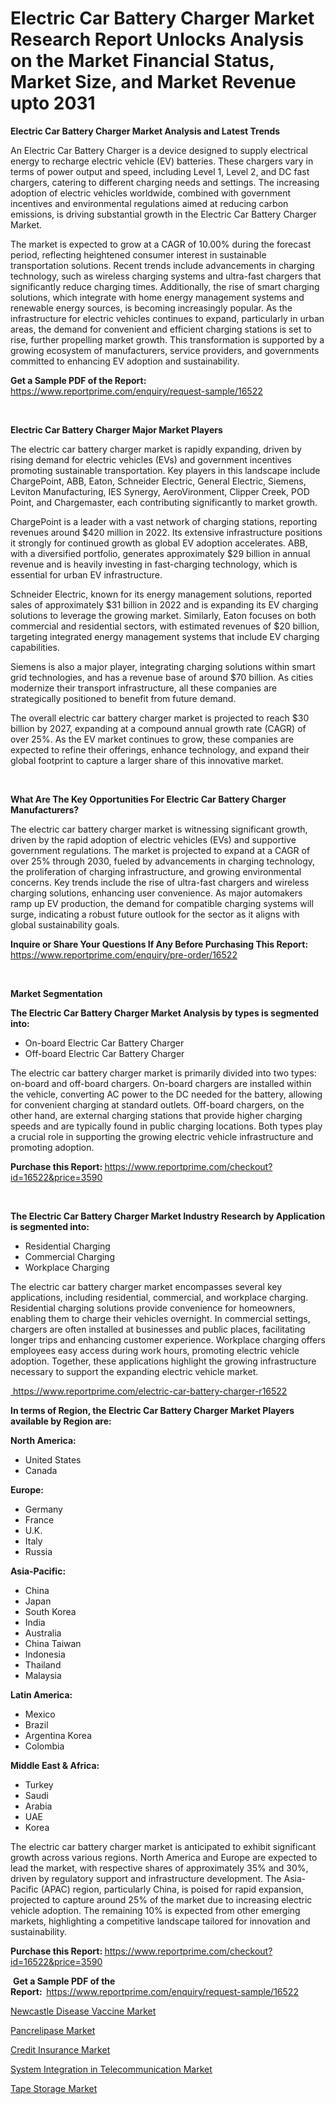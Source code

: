 <p><h1>Electric Car Battery Charger Market Research Report Unlocks Analysis on the Market Financial Status, Market Size, and Market Revenue upto 2031</h1></p><p><strong>Electric Car Battery Charger Market Analysis and Latest Trends</strong></p>
<p><p>An Electric Car Battery Charger is a device designed to supply electrical energy to recharge electric vehicle (EV) batteries. These chargers vary in terms of power output and speed, including Level 1, Level 2, and DC fast chargers, catering to different charging needs and settings. The increasing adoption of electric vehicles worldwide, combined with government incentives and environmental regulations aimed at reducing carbon emissions, is driving substantial growth in the Electric Car Battery Charger Market. </p><p>The market is expected to grow at a CAGR of 10.00% during the forecast period, reflecting heightened consumer interest in sustainable transportation solutions. Recent trends include advancements in charging technology, such as wireless charging systems and ultra-fast chargers that significantly reduce charging times. Additionally, the rise of smart charging solutions, which integrate with home energy management systems and renewable energy sources, is becoming increasingly popular. As the infrastructure for electric vehicles continues to expand, particularly in urban areas, the demand for convenient and efficient charging stations is set to rise, further propelling market growth. This transformation is supported by a growing ecosystem of manufacturers, service providers, and governments committed to enhancing EV adoption and sustainability.</p></p>
<p><strong>Get a Sample PDF of the Report:&nbsp;</strong> <a href="https://www.reportprime.com/enquiry/request-sample/16522?utm_campaign=1141&utm_medium=2&utm_source=Github&utm_content=ia&utm_term=23112024&utm_id=electric-car-battery-charger">https://www.reportprime.com/enquiry/request-sample/16522</a></p>
<p>&nbsp;</p>
<p><strong>Electric Car Battery Charger Major Market Players</strong></p>
<p><p>The electric car battery charger market is rapidly expanding, driven by rising demand for electric vehicles (EVs) and government incentives promoting sustainable transportation. Key players in this landscape include ChargePoint, ABB, Eaton, Schneider Electric, General Electric, Siemens, Leviton Manufacturing, IES Synergy, AeroVironment, Clipper Creek, POD Point, and Chargemaster, each contributing significantly to market growth.</p><p>ChargePoint is a leader with a vast network of charging stations, reporting revenues around $420 million in 2022. Its extensive infrastructure positions it strongly for continued growth as global EV adoption accelerates. ABB, with a diversified portfolio, generates approximately $29 billion in annual revenue and is heavily investing in fast-charging technology, which is essential for urban EV infrastructure.</p><p>Schneider Electric, known for its energy management solutions, reported sales of approximately $31 billion in 2022 and is expanding its EV charging solutions to leverage the growing market. Similarly, Eaton focuses on both commercial and residential sectors, with estimated revenues of $20 billion, targeting integrated energy management systems that include EV charging capabilities.</p><p>Siemens is also a major player, integrating charging solutions within smart grid technologies, and has a revenue base of around $70 billion. As cities modernize their transport infrastructure, all these companies are strategically positioned to benefit from future demand.</p><p>The overall electric car battery charger market is projected to reach $30 billion by 2027, expanding at a compound annual growth rate (CAGR) of over 25%. As the EV market continues to grow, these companies are expected to refine their offerings, enhance technology, and expand their global footprint to capture a larger share of this innovative market.</p></p>
<p>&nbsp;</p>
<p><strong>What Are The Key Opportunities For Electric Car Battery Charger Manufacturers?</strong></p>
<p><p>The electric car battery charger market is witnessing significant growth, driven by the rapid adoption of electric vehicles (EVs) and supportive government regulations. The market is projected to expand at a CAGR of over 25% through 2030, fueled by advancements in charging technology, the proliferation of charging infrastructure, and growing environmental concerns. Key trends include the rise of ultra-fast chargers and wireless charging solutions, enhancing user convenience. As major automakers ramp up EV production, the demand for compatible charging systems will surge, indicating a robust future outlook for the sector as it aligns with global sustainability goals.</p></p>
<p><strong>Inquire or Share Your Questions If Any Before Purchasing This Report:</strong> <a href="https://www.reportprime.com/enquiry/pre-order/16522?utm_campaign=1141&utm_medium=2&utm_source=Github&utm_content=ia&utm_term=23112024&utm_id=electric-car-battery-charger">https://www.reportprime.com/enquiry/pre-order/16522</a></p>
<p>&nbsp;</p>
<p><strong>Market Segmentation</strong></p>
<p><strong>The Electric Car Battery Charger Market Analysis by types is segmented into:</strong></p>
<p><ul><li>On-board Electric Car Battery Charger</li><li>Off-board Electric Car Battery Charger</li></ul></p>
<p><p>The electric car battery charger market is primarily divided into two types: on-board and off-board chargers. On-board chargers are installed within the vehicle, converting AC power to the DC needed for the battery, allowing for convenient charging at standard outlets. Off-board chargers, on the other hand, are external charging stations that provide higher charging speeds and are typically found in public charging locations. Both types play a crucial role in supporting the growing electric vehicle infrastructure and promoting adoption.</p></p>
<p><strong>Purchase this Report:&nbsp;</strong><a href="https://www.reportprime.com/checkout?id=16522&price=3590&utm_campaign=1141&utm_medium=2&utm_source=Github&utm_content=ia&utm_term=23112024&utm_id=electric-car-battery-charger">https://www.reportprime.com/checkout?id=16522&price=3590</a></p>
<p>&nbsp;</p>
<p><strong>The Electric Car Battery Charger Market Industry Research by Application is segmented into:</strong></p>
<p><ul><li>Residential Charging</li><li>Commercial Charging</li><li>Workplace Charging</li></ul></p>
<p><p>The electric car battery charger market encompasses several key applications, including residential, commercial, and workplace charging. Residential charging solutions provide convenience for homeowners, enabling them to charge their vehicles overnight. In commercial settings, chargers are often installed at businesses and public places, facilitating longer trips and enhancing customer experience. Workplace charging offers employees easy access during work hours, promoting electric vehicle adoption. Together, these applications highlight the growing infrastructure necessary to support the expanding electric vehicle market.</p></p>
<p><a href="https://www.reportprime.com/electric-car-battery-charger-r16522?utm_campaign=1141&utm_medium=2&utm_source=Github&utm_content=ia&utm_term=23112024&utm_id=electric-car-battery-charger">&nbsp;https://www.reportprime.com/electric-car-battery-charger-r16522</a></p>
<p><strong>In terms of Region, the Electric Car Battery Charger Market Players available by Region are:</strong></p>
<p>
    <p> <strong> North America: </strong>
        <ul>
            <li>United States</li>
            <li>Canada</li>
        </ul>
        </p> 
    <p> <strong> Europe: </strong>
        <ul>
            <li>Germany</li>
            <li>France</li>
            <li>U.K.</li>
            <li>Italy</li>
            <li>Russia</li>
        </ul>
        </p> 
    <p> <strong> Asia-Pacific: </strong>
        <ul>
            <li>China</li>
            <li>Japan</li>
            <li>South Korea</li>
            <li>India</li>
            <li>Australia</li>
            <li>China Taiwan</li>
            <li>Indonesia</li>
            <li>Thailand</li>
            <li>Malaysia</li>
        </ul>
        </p> 
    <p> <strong> Latin America: </strong>
        <ul>
            <li>Mexico</li>
            <li>Brazil</li>
            <li>Argentina Korea</li>
            <li>Colombia</li>
        </ul>
        </p> 
    <p> <strong> Middle East & Africa: </strong>
        <ul>
            <li>Turkey</li>
            <li>Saudi</li>
            <li>Arabia</li>
            <li>UAE</li>
            <li>Korea</li>
        </ul>
    </p>
    </p>
<p><p>The electric car battery charger market is anticipated to exhibit significant growth across various regions. North America and Europe are expected to lead the market, with respective shares of approximately 35% and 30%, driven by regulatory support and infrastructure development. The Asia-Pacific (APAC) region, particularly China, is poised for rapid expansion, projected to capture around 25% of the market due to increasing electric vehicle adoption. The remaining 10% is expected from other emerging markets, highlighting a competitive landscape tailored for innovation and sustainability.</p></p>
<p><strong>Purchase this Report: </strong><a href="https://www.reportprime.com/checkout?id=16522&price=3590&utm_campaign=1141&utm_medium=2&utm_source=Github&utm_content=ia&utm_term=23112024&utm_id=electric-car-battery-charger">https://www.reportprime.com/checkout?id=16522&price=3590</a></p>
<p>&nbsp;<strong>Get a Sample PDF of the Report:&nbsp;&nbsp;</strong><a href="https://www.reportprime.com/enquiry/request-sample/16522?utm_campaign=1141&utm_medium=2&utm_source=Github&utm_content=ia&utm_term=23112024&utm_id=electric-car-battery-charger">https://www.reportprime.com/enquiry/request-sample/16522</a></p>
<p><strong></strong></p>
<p><p><a href="https://www.linkedin.com/pulse/detailed-newcastle-disease-vaccine-market-report-analysis-from-olz5f?utm_campaign=1141&utm_medium=2&utm_source=Github&utm_content=ia&utm_term=23112024&utm_id=electric-car-battery-charger">Newcastle Disease Vaccine Market</a></p><p><a href="https://www.linkedin.com/pulse/pancrelipase-market-forecast-key-factors-boosting-55-growth-bi9of?utm_campaign=1141&utm_medium=2&utm_source=Github&utm_content=ia&utm_term=23112024&utm_id=electric-car-battery-charger">Pancrelipase Market</a></p><p><a href="https://www.linkedin.com/pulse/credit-insurance-market-global-analysis-size-growth-trends-iw72f?utm_campaign=1141&utm_medium=2&utm_source=Github&utm_content=ia&utm_term=23112024&utm_id=electric-car-battery-charger">Credit Insurance Market</a></p><p><a href="https://issuu.com/reportprime-2/docs/system-integration-in-telecommunica_1de33793748f8d?utm_campaign=1141&utm_medium=2&utm_source=Github&utm_content=ia&utm_term=23112024&utm_id=electric-car-battery-charger">System Integration in Telecommunication Market</a></p><p><a href="https://issuu.com/reportprime-2/docs/tape-storage-market-size-2030.pptx_bc964e8725c3bb?utm_campaign=1141&utm_medium=2&utm_source=Github&utm_content=ia&utm_term=23112024&utm_id=electric-car-battery-charger">Tape Storage Market</a></p></p>
